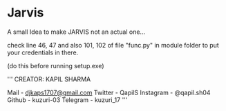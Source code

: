 # Jarvis
A small Idea to make JARVIS not an actual one...


check line 46, 47 and also 101, 102 of file "func.py" in module folder to put your credentials in there.

(do this before running setup.exe)


'''
CREATOR: KAPIL SHARMA

Mail - djkaps1707@gmail.com
Twitter - QapilS
Instagram - @qapil.sh04
Github - kuzuri-03
Telegram - kuzuri_17
'''
